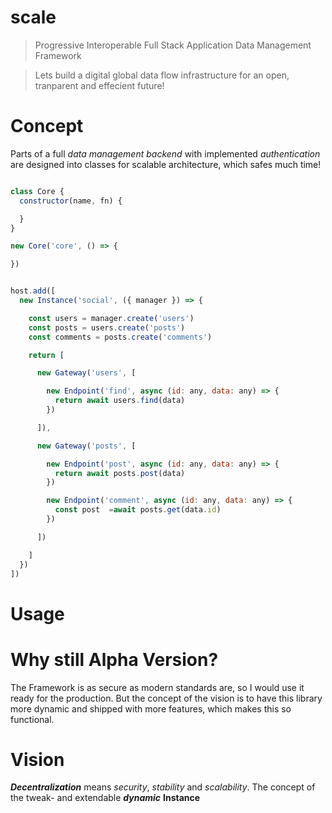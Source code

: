 # scale

> Progressive Interoperable Full Stack Application Data Management Framework

> Lets build a digital global data flow infrastructure for an open, tranparent and effecient future!

# Concept

Parts of a full *data management backend* with implemented *authentication* are designed into classes for scalable architecture, which safes much time!

```js

class Core {
  constructor(name, fn) {

  }
}

new Core('core', () => {

})

```

```js

host.add([
  new Instance('social', ({ manager }) => {

    const users = manager.create('users')
    const posts = users.create('posts')
    const comments = posts.create('comments')

    return [

      new Gateway('users', [

        new Endpoint('find', async (id: any, data: any) => {
          return await users.find(data)
        })

      ]),

      new Gateway('posts', [

        new Endpoint('post', async (id: any, data: any) => {
          return await posts.post(data)
        })

        new Endpoint('comment', async (id: any, data: any) => {
          const post  =await posts.get(data.id)
        })

      ])

    ]
  })
])

```


# Usage



# Why still Alpha Version?

The Framework is as secure as modern standards are, so I would use it ready for the production. But the concept of the vision is to have this library more dynamic and shipped with more features, which makes this so functional.

# Vision

***Decentralization*** means *security*, *stability* and *scalability*. The concept of the tweak- and extendable ***dynamic*** **Instance**
